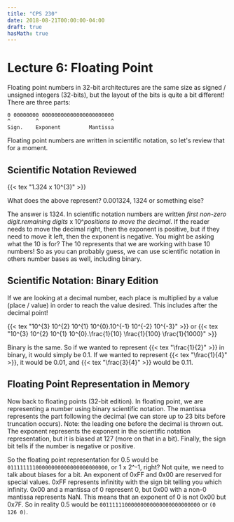 ```yaml
---
title: "CPS 230"
date: 2018-08-21T00:00:00-04:00
draft: true
hasMath: true
---
```


# Lecture 6: Floating Point

Floating point numbers in 32-bit architectures are the same size as signed / unsigned integers (32-bits), but the layout of the bits is quite a bit different! There are three parts:

``` text
0 00000000 00000000000000000000000
^        ^                       ^
Sign.    Exponent         Mantissa
```

Floating point numbers are written in scientific notation, so let's review that for a moment.

## Scientific Notation Reviewed

{{< tex "1.324 x 10^{3}" >}}

What does the above represent? 0.001324, 1324 or something else?

The answer is 1324.  In scientific notation numbers are written *first non-zero digit*.*remaining digits* x 10^*positions to move the decimal*.  If the reader needs to move the decimal right, then the exponent is positive, but if they need to move it left, then the exponent is negative.  You might be asking what the 10 is for?  The 10 represents that we are working with base 10 numbers!  So as you can probably guess, we can use scientific notation in others number bases as well, including binary.

## Scientific Notation: Binary Edition

If we are looking at a decimal number, each place is multiplied by a value (place / value) in order to reach the value desired.  This includes after the decimal point!

{{< tex "10^{3} 10^{2} 10^{1} 10^{0}.10^{-1} 10^{-2} 10^{-3}" >}} or {{< tex "10^{3} 10^{2} 10^{1} 10^{0}.\frac{1}{10} \frac{1}{100} \frac{1}{1000}" >}}

Binary is the same.  So if we wanted to represent {{< tex "\frac{1}{2}" >}} in binary, it would simply be 0.1.  If we wanted to represent {{< tex "\frac{1}{4}" >}}, it would be 0.01, and {{< tex "\frac{3}{4}" >}} would be 0.11.

## Floating Point Representation in Memory

Now back to floating points (32-bit edition).  In floating point, we are representing a number using binary scientific notation.  The mantissa represents the part following the decimal (we can store up to 23 bits before truncation occurs).  Note: the leading one before the decimal is thrown out.  The exponent represents the exponent in the scientific notation representation, but it is biased at 127 (more on that in a bit).  Finally, the sign bit tells if the number is negative or positive.

So the floating point representation for 0.5 would be `01111111100000000000000000000000`, or 1 x 2^-1, right?  Not quite, we need to talk about biases for a bit.  An exponent of 0xFF and 0x00 are reserved for special values.  0xFF represents infinitity with the sign bit telling you which infinity.  0x00 and a mantissa of 0 represent 0, but 0x00 with a non-0 mantissa represents NaN.  This means that an exponent of 0 is not 0x00 but 0x7F.  So in reality 0.5 would be `00111111000000000000000000000000` or `(0 126 0)`.